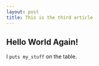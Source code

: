 ```yaml
---
layout: post
title: This is the third article
---
```


Hello World Again!
------------------

I `puts my_stuff` on the table.
